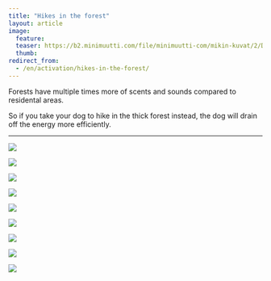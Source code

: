 ```yaml
---
title: "Hikes in the forest"
layout: article
image:
  feature:
  teaser: https://b2.minimuutti.com/file/minimuutti-com/mikin-kuvat/2/DSC10631-245px.jpg
  thumb:
redirect_from:
  - /en/activation/hikes-in-the-forest/
---
```


Forests have multiple times more of scents and sounds compared to residental areas.

So if you take your dog to hike in the thick forest instead, the dog will drain off the energy more efficiently.

---

![](https://b2.minimuutti.com/file/minimuutti-com/mikin-kuvat/2/DSC10630-800px.jpg)

![](https://b2.minimuutti.com/file/minimuutti-com/mikin-kuvat/2/DSC10631-800px.jpg)

![](https://b2.minimuutti.com/file/minimuutti-com/mikin-kuvat/2/DSC23761-800px.jpg)

![](https://b2.minimuutti.com/file/minimuutti-com/mikin-kuvat/2/DSC29282-800px.jpg)

![](https://b2.minimuutti.com/file/minimuutti-com/aktivointi/metsalenkit/DSC10769_2-800px.jpg)

![](https://b2.minimuutti.com/file/minimuutti-com/aktivointi/metsalenkit/DSC10790_2-800px.jpg)

![](https://b2.minimuutti.com/file/minimuutti-com/aktivointi/metsalenkit/DSC10807_2-800px.jpg)

![](https://b2.minimuutti.com/file/minimuutti-com/aktivointi/metsalenkit/DSC07372_2-800px.jpg)

![](https://b2.minimuutti.com/file/minimuutti-com/aktivointi/metsalenkit/DSC07392_2-800px.jpg)
